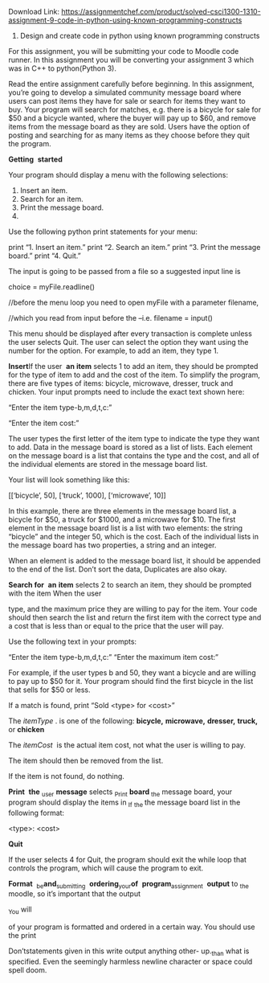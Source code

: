 Download Link: https://assignmentchef.com/product/solved-csci1300-1310-assignment-9-code-in-python-using-known-programming-constructs
<br>



<ol>

 <li>Design and create code in python using known programming constructs</li>

</ol>




For this assignment, you will be submitting your code to Moodle code runner. In this assignment you will be converting your assignment 3 which was in C++ to python(Python 3).

Read the entire assignment carefully before beginning. In this assignment, you’re going to develop a simulated community message board where users can post items they have for sale or search for items they want to buy. Your program will search for matches, e.g. there is a bicycle for sale for $50 and a bicycle wanted, where the buyer will pay up to $60, and remove items from the message board as they are sold. Users have the option of posting and searching for as many items as they choose before they quit the program.




<strong>Getting</strong> ​ <strong>started</strong>​                                                                                                               <strong>        </strong>

Your program should display a menu with the following selections:

<ol>

 <li>Insert an item.</li>

 <li>Search for an item.</li>

 <li>Print the message board.</li>

 <li></li>

</ol>




Use the following python print statements for your menu:




print “1. Insert an item.”  print “2. Search an item.” print “3. Print the message board.”  print “4. Quit.”




The input is going to be passed from a file so a suggested input line is




choice = myFile.readline()

//before the menu loop you need to open myFile with a parameter filename,

//which you read from input before the  –i.e. filename = input()







This menu should be displayed after every transaction is complete unless the user selects Quit. The user can select the option they want using the number for the option. For example, to add an item, they type 1.




<strong>Insert</strong>If the user ​ <strong>an</strong>​ ​ <strong>item</strong>​ selects  1 to add an item, they should be prompted for the type of item to add and the cost of the item. To simplify the program, there are five types of items: bicycle, microwave, dresser, truck and chicken. Your input prompts need to include the exact text shown here:




“Enter the item type-b,m,d,t,c:”

“Enter the item cost:”




The user types the first letter of the item type to indicate the type they want to add. Data in the message board is stored as a list of lists. Each element on the message board is a list that contains the type and the cost, and all of the individual elements are stored in the message board list.




Your list will look something like this:




[[‘bicycle’, 50], [‘truck’, 1000], [‘microwave’, 10]]




In this example, there are three elements in the message board list, a bicycle for $50, a truck for $1000, and a microwave for $10. The first element in the message board list is a list with two elements: the string “bicycle” and the integer 50, which is the cost. Each of the individual lists in the message board has two properties, a string and an integer.




When an element is added to the message board list, it should be appended to the end of the list. Don’t sort the data, Duplicates are also okay.




<strong>Search for</strong> ​ <strong>an</strong>​ ​ <strong>item</strong>​ selects  2 to search an item, they should be prompted with the item When the user

type, and the maximum price they are willing to pay for the item. Your code should then search the list and return the first item with the correct type and a cost that is less than or equal to the price that the user will pay.




Use the following text in your prompts:




“Enter the item type-b,m,d,t,c:” “Enter the maximum item cost:”




For example, if the user types b and 50, they want a bicycle and are willing to pay up to $50 for it. Your program should find the first bicycle in the list that sells for $50 or less.




If a match is found, print “Sold &lt;type&gt; for &lt;cost&gt;”




The <em>itemType</em>​ .​  is one of the following: <strong>bicycle,</strong>​ ​<strong>microwave,</strong> <strong>dresser,</strong>​ <strong>truck,</strong>​ or <strong>chicken</strong>




The <em>itemCost</em>​ ​ is the actual item cost, not what the user is willing to pay.

The item should then be removed from the list.

If the item is not found, do nothing.




<strong>Print</strong> ​ <strong>the</strong>​ <sub>user</sub> ​ <strong>message</strong>​ selects <sub>Print</sub> ​ <strong>board</strong>​<sub> the</sub> <sub> </sub>message board, your program should display the items in <sub>If</sub> <sub>the </sub>the message board list in the following format:




&lt;type&gt;: &lt;cost&gt;




<strong>Quit </strong>

If the user selects 4 for Quit, the program should exit the while loop that controls the program, which will cause the program to exit.




<strong>Format</strong> ​ <sub>be</sub><strong>and</strong>​<sub> submitting</sub> ​ <strong>ordering</strong>​                                        ​<sub>your</sub><strong>of</strong>​ ​ <strong>program</strong>​<sub> assignment</sub> ​          <strong>output</strong>​ to <sub>the</sub> <sub> </sub>moodle, so it’s important that the output

<sub>You</sub> will

of your program is formatted and ordered in a certain way. You should use the print

Don’tstatements given in this write output anything other​- up.<sub>than</sub> <sub> </sub>what is specified. Even the seemingly harmless newline character or space could spell doom.